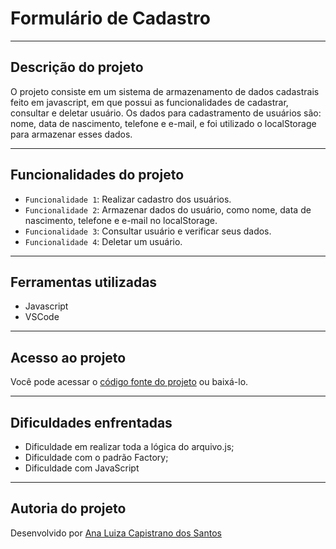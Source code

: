 # Formulário de Cadastro 

***

## Descrição do projeto

O projeto consiste em um sistema de armazenamento de dados cadastrais feito em javascript, em que possui as funcionalidades de cadastrar, consultar e deletar usuário. Os dados para cadastramento de usuários são: nome, data de nascimento, telefone e e-mail, e foi utilizado o localStorage para armazenar esses dados.

***

## Funcionalidades do projeto

- `Funcionalidade 1`: Realizar cadastro dos usuários.
- `Funcionalidade 2`: Armazenar dados do usuário, como nome, data de nascimento, telefone e e-mail no localStorage.
- `Funcionalidade 3`: Consultar usuário e verificar seus dados.
- `Funcionalidade 4`: Deletar um usuário.

***

## Ferramentas utilizadas

- Javascript
- VSCode


***

## Acesso ao projeto

Você pode acessar o [código fonte do projeto](https://github.com/Compass-pb-aws-2024-SETEMBRO/sprint-1-pb-aws-setembro/tree/ana-capistrano) ou baixá-lo.

***

## Dificuldades enfrentadas

* Dificuldade em realizar toda a lógica do arquivo.js;
* Dificuldade com o padrão Factory;
* Dificuldade com JavaScript

***

## Autoria do projeto

Desenvolvido por [Ana Luiza Capistrano dos Santos](https://github.com/luucaps)
